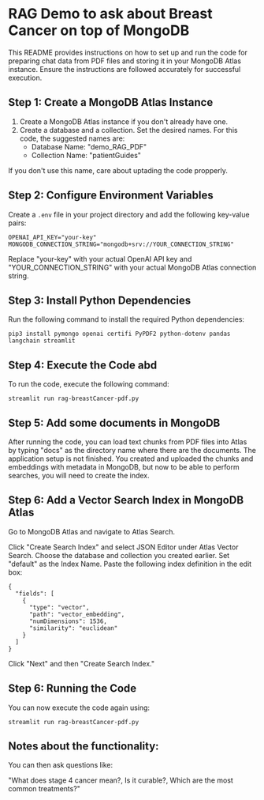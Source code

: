 # RAG Demo to ask about Breast Cancer on top of MongoDB
This README provides instructions on how to set up and run the code for preparing chat data from PDF files and storing it in your MongoDB Atlas instance. Ensure the instructions are followed accurately for successful execution.

## Step 1: Create a MongoDB Atlas Instance

1. Create a MongoDB Atlas instance if you don't already have one.
2. Create a database and a collection. Set the desired names. For this code, the suggested names are:
   - Database Name: "demo_RAG_PDF"
   - Collection Name: "patientGuides"

If you don't use this name, care about uptading the code propperly.

## Step 2: Configure Environment Variables

Create a `.env` file in your project directory and add the following key-value pairs:

```
OPENAI_API_KEY="your-key"
MONGODB_CONNECTION_STRING="mongodb+srv://YOUR_CONNECTION_STRING"
```

Replace "your-key" with your actual OpenAI API key and "YOUR_CONNECTION_STRING" with your actual MongoDB Atlas connection string.

## Step 3: Install Python Dependencies

Run the following command to install the required Python dependencies:

```
pip3 install pymongo openai certifi PyPDF2 python-dotenv pandas langchain streamlit
```

## Step 4: Execute the Code abd
To run the code, execute the following command:

```
streamlit run rag-breastCancer-pdf.py
```

## Step 5: Add some documents in MongoDB

After running the code, you can load text chunks from PDF files into Atlas by typing "docs" as the directory name where there are the documents.
The application setup is not finished. You created and uploaded the chunks and embeddings with metadata in MongoDB, but now to be able to perform searches, you will need to create the index.

## Step 6: Add a Vector Search Index in MongoDB Atlas
Go to MongoDB Atlas and navigate to Atlas Search.

Click "Create Search Index" and select JSON Editor under Atlas Vector Search.
Choose the database and collection you created earlier.
Set "default" as the Index Name.
Paste the following index definition in the edit box:
```
{
  "fields": [
    {
      "type": "vector",
      "path": "vector_embedding",
      "numDimensions": 1536,
      "similarity": "euclidean"
    }
  ]
}
```

Click "Next" and then "Create Search Index."

## Step 6: Running the Code
You can now execute the code again using:

```
streamlit run rag-breastCancer-pdf.py
```

## Notes about the functionality:

You can then ask questions like:

"What does stage 4 cancer mean?, Is it curable?, Which are the most common treatments?"





